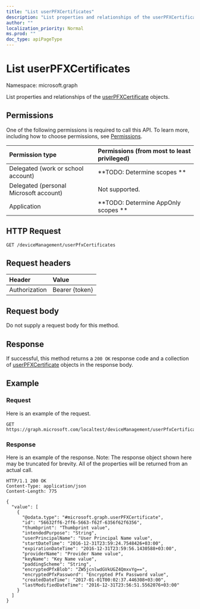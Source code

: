 ```yaml
---
title: "List userPFXCertificates"
description: "List properties and relationships of the userPFXCertificate objects."
author: ""
localization_priority: Normal
ms.prod: ""
doc_type: apiPageType
---
```


# List userPFXCertificates

Namespace: microsoft.graph

List properties and relationships of the [userPFXCertificate](../resources/userpfxcertificate.md) objects.

## Permissions
One of the following permissions is required to call this API. To learn more, including how to choose permissions, see [Permissions](/concepts/permissions-reference.md).

|Permission type|Permissions (from most to least privileged)|
|:---|:---|
|Delegated (work or school account)|**TODO: Determine scopes **|
|Delegated (personal Microsoft account)|Not supported.|
|Application|**TODO: Determine AppOnly scopes **|

## HTTP Request
<!-- {
  "blockType": "ignored"
}
-->
``` http
GET /deviceManagement/userPfxCertificates
```

## Request headers
|Header|Value|
|:---|:---|
|Authorization|Bearer {token}|

## Request body
Do not supply a request body for this method.

## Response
If successful, this method returns a `200 OK` response code and a collection of [userPFXCertificate](../resources/userpfxcertificate.md) objects in the response body.

## Example

### Request
Here is an example of the request.
<!-- {
  "blockType": "request",
  "name": "get_userpfxcertificate"
}
-->
``` http
GET https://graph.microsoft.com/localtest/deviceManagement/userPfxCertificates
```

### Response
Here is an example of the response. Note: The response object shown here may be truncated for brevity. All of the properties will be returned from an actual call.
<!-- {
  "blockType": "response",
  "truncated": true,
  "@odata.type": "collection(microsoft.graph.userpfxcertificate)"
}
-->
``` http
HTTP/1.1 200 OK
Content-Type: application/json
Content-Length: 775

{
  "value": [
    {
      "@odata.type": "#microsoft.graph.userPFXCertificate",
      "id": "56632ff6-2ff6-5663-f62f-6356f62f6356",
      "thumbprint": "Thumbprint value",
      "intendedPurpose": "String",
      "userPrincipalName": "User Principal Name value",
      "startDateTime": "2016-12-31T23:59:24.7548426+03:00",
      "expirationDateTime": "2016-12-31T23:59:56.1430588+03:00",
      "providerName": "Provider Name value",
      "keyName": "Key Name value",
      "paddingScheme": "String",
      "encryptedPfxBlob": "ZW5jcnlwdGVkUGZ4QmxvYg==",
      "encryptedPfxPassword": "Encrypted Pfx Password value",
      "createdDateTime": "2017-01-01T00:02:37.446308+03:00",
      "lastModifiedDateTime": "2016-12-31T23:56:51.5562076+03:00"
    }
  ]
}
```

